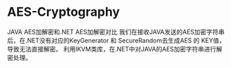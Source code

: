 # AES-Cryptography
JAVA AES加解密和.NET AES加解密对比
我们在接收JAVA发送的AES加密字符串后，在.NET没有对应的KeyGenerator 和 SecureRandom去生成AES 的 KEY值，导致无法直接解密。
利用IKVM类库，在.NET中对JAVA的AES加密字符串进行解密处理。
